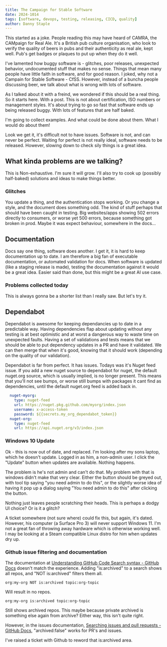 ```yaml
---
title: The Campaign for Stable Software
date: 2024-1014
tags: [software, devops, testing, releasing, CICD, quality]
author: Danny Staple
---
```

This started as a joke.
People reading this may have heard of CAMRA, the CAMpaign for Real Ale.
It's a British pub culture organisation, who look to verify the quality of beers in pubs and their authenticity as real ale, kept well.
Pub's get badges or plaques to put up when they do it well.

I've lamented how buggy software is - glitches, poor releases, unexpected behavior, undocumented stuff that makes no sense.
Things that mean many people have little faith in software, and for good reason.
I joked, why not a Campain for Stable Software - CfSS. However, instead of a buncha people discussing beer, we talk about what is wrong with lots of software.

As I talked about it with a freind, we wondered if this should be a real thing.
So it starts here.
With a post.
This is not about certification, ISO numbers or management styles.
It's about trying to go so fast that software ends up being released buggy.
With lots of features that are half baked.

I'm going to collect examples. And what could be done about them. What I would do about them!

Look we get it, it's difficult not to have issues.
Software is not, and can never be perfect.
Waiting for perfect is not really ideal, software needs to be released.
However, slowing down to check sily things is a great idea.


## What kinda problems are we talking?

This is Non-exhaustive.
I'm sure it will grow.
I'll also try to cook up (possibly half-baked) solutions and ideas to make things better.

### Glitches

You update a thing, and the authentication stops working.
Or you change a style, and the document does something odd.
The kind of stuff perhaps that should have been caught in testing.
Big websites/apps showing 502 errors directly to consumers, or worse yet 500 errors, because something got broken in prod.
Maybe it was expect behaviour, somewhere in the docs...

## Documentation

Docs say one thing, software does another.
I get it, it is hard to keep documentation up to date.
I am therefore a big fan of executable documentation, or automated validation for docs.
When software is updated (like a staging release is made), testing the documentation against it would be a great idea.
Easier said than done, but this might be a great AI use case.

### Problems collected today

This is always gonna be a shorter list than I really saw. But let's try it.

## Dependabot

Dependabot is awesome for keeping dependancies up to date in a predictable way.
Having dependencies flap about updating without any testing is at best optimistic and at worst a dangerous way to waste time on unexpected faults.
Having a set of validations and tests means that we should be able to put dependency updates in a PR and have it validated.
We can then merge that when it's good, knowing that it should work (depending on the quality of our validation).

Dependabot is far from perfect.
It has issues. 
Todays was it's Nuget feed issue.
If you add a new nuget source to dependabot for nuget, the default nuget.org source, which is usually implied, is no longer present.
This means that you'll not see bumps, or worse still bumps with packages it cant find as dependencies, until the default nuget.org feed is added back in.

```yaml
  nuget-myorg:
    type: nuget-feed
    url: https://nuget.pkg.github.com/myorg/index.json
    username: x-access-token
    password: ${{secrets.my_org_dependabot_token}}
  nuget-org:
    type: nuget-feed
    url: https://api.nuget.org/v3/index.json
```

### Windows 10 Update

Ok - this is now out of date, and replaced.
I'm looking after my sons laptop, which he doesn't update.
Logged in as him, a non-admin user.
I click the "Update" button when updates are available.
Nothing happens.

The problem is he's not admin and can't do that.
My problem with that is windows didn't make that very clear.
Either the button should be greyed out, with tool tip saying "you need admin to do this",
or the silghtly worse idea of having it pop up a dialog saying "You need admin to do this" after clicking the button.

Nothing just leaves people scratching their heads.
This is perhaps a dodgy UI choice? Or is it a glitch?

A ticket somewhere (not sure where) could fix this, but again, it's dated.
However, his computer (a Surface Pro 3) will never support Windows 11. I'm not a great fan of throwing away hardware which is otherwise working well.
I may be looking at a Steam compatible Linux distro for him when updates dry up.

### Github issue filtering and documentation

The documentation at 
[Understanding GitHub Code Search syntax - GitHub Docs](https://docs.github.com/en/search-github/github-code-search/understanding-github-code-search-syntax#is-qualifier) doesn't match the experience. Adding "is:archived" to a search shows all repos, and "NOT is:archived" filters them all.
```
org:my-org NOT is:archived topic:org-topic
```
Will result in no repos.
```
org:my-org is:archived topic:org-topic
```
Still shows archived repos.
This maybe because private archived is something else again from archive? Either way, this isn't quite right.

However, in the issues documentation, [Searching issues and pull requests - GitHub Docs](https://docs.github.com/en/search-github/searching-on-github/searching-issues-and-pull-requests#search-based-on-whether-a-repository-is-archived), "archived:false" works for PR's and issues.

I've raised a ticket with Github to reword that is:archived area.
